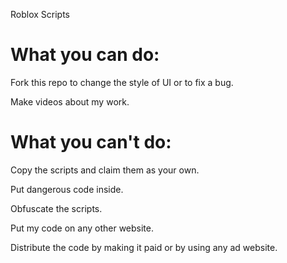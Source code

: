 Roblox Scripts

# What you can do:
Fork this repo to change the style of UI or to fix a bug.

Make videos about my work.

# What you can't do:
Copy the scripts and claim them as your own.

Put dangerous code inside.

Obfuscate the scripts.

Put my code on any other website.

Distribute the code by making it paid or by using any ad website.
